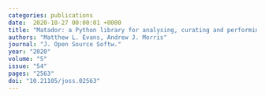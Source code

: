 ```yaml
---
categories: publications
date:  2020-10-27 00:00:01 +0000
title: "Matador: a Python library for analysing, curating and performing high-throughput density-functional theory calculations"
authors: "Matthew L. Evans, Andrew J. Morris"
journal: "J. Open Source Softw."
year: "2020"
volume: "5"
issue: "54"
pages: "2563"
doi: "10.21105/joss.02563"
---
```

